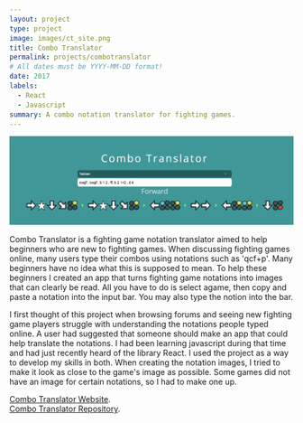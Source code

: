 ```yaml
---
layout: project
type: project
image: images/ct_site.png
title: Combo Translator
permalink: projects/combotranslator
# All dates must be YYYY-MM-DD format!
date: 2017
labels:
  - React
  - Javascript
summary: A combo notation translator for fighting games.
---
```


<div class="ui small rounded images">
  <img class="ui image" src="../images/ct_tekken.png">
</div>

Combo Translator is a fighting game notation translator aimed to help beginners who are new to fighting games.  When discussing fighting games online, many users type their combos using notations such as 'qcf+p'.  Many beginners have no idea what this is supposed to mean.  To help these beginners I created an app that turns fighting game notations into images that can clearly be read.  All you have to do is select agame, then copy and paste a notation into the input bar.  You may also type the notion into the bar.

I first thought of this project when browsing forums and seeing new fighting game players struggle with understanding the notations people typed online.  A user had suggested that someone should make an app that could help translate the notations.  I had been learning javascript during that time and had just recently heard of the library React.  I used the project as a way to develop my skills in both.  When creating the notation images, I tried to make it look as close to the game's image as possible.  Some games did not have an image for certain notations, so I had to make one up.  


[Combo Translator Website](http://www.combotranslator.com/).    
[Combo Translator Repository](https://github.com/dkihe/combo-translator).




